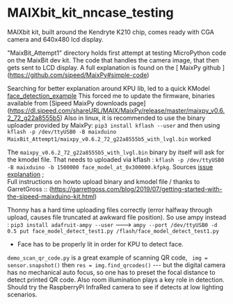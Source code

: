 # MAIXbit_kit_nncase_testing
MAIXbit kit, built around the Kendryte K210 chip,  comes ready with CGA camera and 640x480 lcd display.


"MaixBit_Attempt1" directory holds first attempt at testing MicroPython code on the MaixBit dev kit.
The code that handles the camera image, that then gets sent to LCD display.  A full explanation is found on the [ MaixPy github ] (https://github.com/sipeed/MaixPy#simple-code)

Searching for better explanation around KPU lib,  led to a quick KModel [face_detection_example](https://github.com/sipeed/MaixPy_scripts/blob/master/machine_vision/face_find/demo_find_face.py)
This forced me to update the firmware,  binaries available from [Sipeed MaixPy downloads page] (https://dl.sipeed.com/shareURL/MAIX/MaixPy/release/master/maixpy_v0.6.2_72_g22a8555b5)
Also in linux, it is recommended to use the binary uploader provided by MaixPy: `pip3 install kflash --user`   and then using  `kflash -p /dev/ttyUSB0 -B maixduino MaixBit_Attempt1/maixpy_v0.6.2_72_g22a8555b5_with_lvgl.bin` worked

The `maixpy_v0.6.2_72_g22a8555b5_with_lvgl.bin` binary by itself will ask for the kmodel file.  That needs to uploaded via kflash : `kflash -p /dev/ttyUSB0 -B maixduino -b 1500000 face_model_at_0x300000.kfpkg`.  Sources [issue explanation](https://github.com/sipeed/MaixPy/issues/361) ;  
Full instructions on howto upload binary and kmodel file / thanks to GarretGross :: (https://garrettgoss.com/blog/2019/07/getting-started-with-the-sipeed-maixduino-kit.html)

Thonny has a hard time uploading files correctly (error halfway through upload, causes file truncated at awkward file position).  So use ampy instead :  `pip3 install adafruit-ampy --user`  ---> `ampy --port /dev/ttyUSB0 -d 0.5 put face_model_detect_test1.py /flash/face_model_detect_test1.py`

- Face has to be properly lit in order for KPU to detect face.

`demo_scan_qr_code.py`  is a great example of scanning QR code,  ` img = sensor.snapshot()`  then  `res = img.find_qrcodes()`  ---  but the digital camera has no mechanical auto focus, so one has to preset the focal distance to detect printed QR code.  Also room illumination plays a key role in detection.  Should try the RaspberryPi InfraRed camera to see if detects at low lighting scenarios. 
